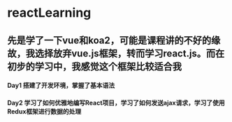 # reactLearning
## 先是学了一下vue和koa2，可能是课程讲的不好的缘故，我选择放弃vue.js框架，转而学习react.js。而在初步的学习中，我感觉这个框架比较适合我
#### Day1 搭建了开发环境，掌握了基本语法
#### Day2 学习了如何优雅地编写React项目，学习了如何发送ajax请求，学习了使用Redux框架进行数据的处理